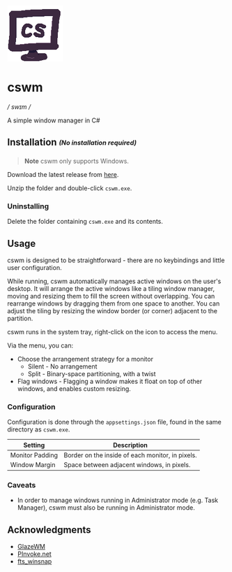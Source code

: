 ![](./docs/cswm_icon.png)

# cswm

_/ swɪm /_

A simple window manager in C#

## Installation <sub><sup>_(No installation required)_</sup></sub>

> **Note** cswm only supports Windows.

Download the latest release from [here](https://github.com/ebalzuweit/cswm/releases/latest).

Unzip the folder and double-click `cswm.exe`.

### Uninstalling

Delete the folder containing `cswm.exe` and its contents.

## Usage

cswm is designed to be straightforward -
there are no keybindings and little user configuration.

While running, cswm automatically manages active windows on the user's desktop.
It will arrange the active windows like a tiling window manager,
moving and resizing them to fill the screen without overlapping.
You can rearrange windows by dragging them from one space to another.
You can adjust the tiling by resizing the window border (or corner) adjacent to the partition.

cswm runs in the system tray, right-click on the icon to access the menu.

Via the menu, you can:
- Choose the arrangement strategy for a monitor
	- Silent - No arrangement
	- Split - Binary-space partitioning, with a twist
- Flag windows - Flagging a window makes it float on top of other windows, and enables custom resizing.

### Configuration

Configuration is done through the `appsettings.json` file, found in the same directory as `cswm.exe`.

| Setting         | Description                                      |
| --------------- | ------------------------------------------------ |
| Monitor Padding | Border on the inside of each monitor, in pixels. |
| Window Margin   | Space between adjacent windows, in pixels.       |

### Caveats

- In order to manage windows running in Administrator mode (e.g. Task Manager), cswm must also be running in Administrator mode.

## Acknowledgments

- [GlazeWM](https://github.com/lars-berger/GlazeWM)
- [PInvoke.net](https://www.pinvoke.net/index.aspx)
- [fts_winsnap](https://github.com/forrestthewoods/fts_winsnap)

